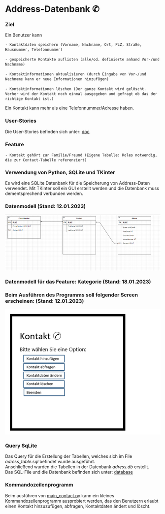 # Address-Datenbank ✆

### Ziel

Ein Benutzer kann 

    - Kontaktdaten speichern (Vorname, Nachname, Ort, PLZ, Straße, Hausnummer, Telefonnummer)

    - gespeicherte Kontakte auflisten (alle/od. definierte anhand Vor-/und Nachname)

    - Kontaktinformationen aktualisieren (durch Eingabe von Vor-/und Nachname kann er neue Informationen hinzufügen)

    - Kontaktinformationen löschen (Der ganze Kontakt wird gelöscht. Vorher wird der Kontakt noch einmal ausgegeben und gefragt ob das der richtige Kontakt ist.)

Ein Kontakt kann mehr als eine Telefonnummer/Adresse haben.

### User-Stories
Die User-Stories befinden sich unter: [doc](https://github.com/denisepostl/AdressContactProject/tree/main/doc)

### Feature

    - Kontakt gehört zur Familie/Freund (Eigene Tabelle: Roles notwendig, die zur Contact-Tabelle referenziert)

### Verwendung von Python, SQLite und TKinter

Es wird eine SQLite Datenbank für die Speicherung von Address-Daten verwendet. Mit TKinter soll ein GUI erstellt werden und die Datenbank muss dementsprechend verbunden werden.

### Datenmodell (Stand: 12.01.2023)

![Datenmodell](https://github.com/denisepostl/AdressContactProject/blob/main/datamodel/datamodel.png)

### Datenmodell für das Feature: Kategorie (Stand: 18.01.2023)



### Beim Ausführen des Programms soll folgender Screen erscheinen: (Stand: 12.01.2023)

![StartScreen](https://github.com/denisepostl/AdressContactProject/blob/main/img/StartScreen.png)

### Query SqLite

Das Query für die Erstellung der Tabellen, welches sich im File *adress_table.sql* befindet wurde ausgeführt. <br>
Anschließend wurden die Tabellen in der Datenbank *adress.db* erstellt. <br>
Das SQL-File und die Datenbank befinden sich unter: [database](https://github.com/denisepostl/AdressContactProject/tree/main/database)

### Kommandozeilenprogramm

Beim ausführen von [main_contact.py](https://github.com/denisepostl/AdressContactProject/tree/main/adress/main_contact.py) kann ein kleines Kommandozeilenprogramm ausprobiert werden, das den Benutzern erlaubt einen Kontakt hinzuzufügen, abfragen, Kontaktdaten ändert und löscht. 






